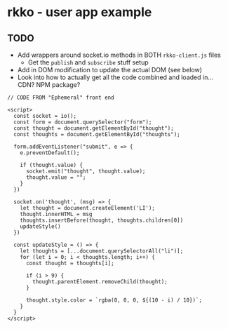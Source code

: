 # rkko - user app example

## TODO

- Add wrappers around socket.io methods in BOTH `rkko-client.js` files
  - Get the `publish` and `subscribe` stuff setup
- Add in DOM modification to update the actual DOM (see below)
- Look into how to actually get all the code combined and loaded in... CDN? NPM package?

```
// CODE FROM "Ephemeral" front end

<script>
  const socket = io();
  const form = document.querySelector("form");
  const thought = document.getElementById("thought");
  const thoughts = document.getElementById("thoughts");

  form.addEventListener("submit", e => {
    e.preventDefault();

    if (thought.value) {
      socket.emit("thought", thought.value);
      thought.value = "";
    }
  })

  socket.on('thought', (msg) => {
    let thought = document.createElement('LI');
    thought.innerHTML = msg
    thoughts.insertBefore(thought, thoughts.children[0])
    updateStyle()
  })

  const updateStyle = () => {
    let thoughts = [...document.querySelectorAll("li")];
    for (let i = 0; i < thoughts.length; i++) {
      const thought = thoughts[i];

      if (i > 9) {
        thought.parentElement.removeChild(thought);
      }

      thought.style.color = `rgba(0, 0, 0, ${(10 - i) / 10})`;
    }
  }
</script>

```
